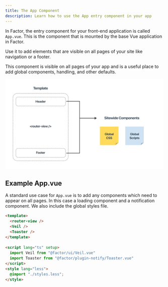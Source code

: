 ```yaml
---
title: The App Component
description: Learn how to use the App entry component in your app
---
```


In Factor, the entry component for your front-end application is called `App.vue`. This is the component that is mounted by the base Vue application in Factor.

Use it to add elements that are visible on all pages of your site like navigation or a footer.

This component is visible on all pages of your app and is a useful place to add global components, handling, and other defaults.

![Content Component](./content-wrapper.jpg)

## Example App.vue

A standard use case for `App.vue` is to add any components which need to appear on all pages. In this case a loading component and a notification component. We also include the global styles file.

```html
<template>
  <router-view />
  <Veil />
  <Toaster />
</template>

<script lang="ts" setup>
  import Veil from "@factor/ui/Veil.vue"
  import Toaster from "@factor/plugin-notify/Toaster.vue"
</script>
<style lang="less">
  @import "./styles.less";
</style>
```
